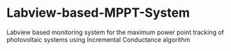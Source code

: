 # Labview-based-MPPT-System
Labview based monitoring system for the maximum power point tracking of photovoltaic systems using Incremental Conductance algorithm
